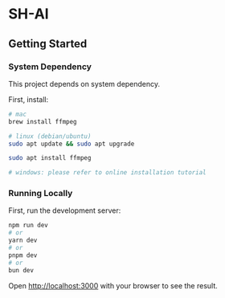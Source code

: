 # SH-AI

## Getting Started

### System Dependency

This project depends on system dependency.

First, install:

```bash
# mac
brew install ffmpeg

# linux (debian/ubuntu)
sudo apt update && sudo apt upgrade

sudo apt install ffmpeg

# windows: please refer to online installation tutorial
```

### Running Locally

First, run the development server:

```bash
npm run dev
# or
yarn dev
# or
pnpm dev
# or
bun dev
```

Open [http://localhost:3000](http://localhost:3000) with your browser to see the result.
